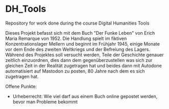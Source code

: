 # DH_Tools
Repository for work done during the course Digital Humanities Tools 

Dieses Projekt befasst sich mit dem Buch "Der Funke Leben" von Erich Maria Remarque von 1952. Die Handlung spielt im fiktiven Konzentrationslager Mellern und beginnt im Frühjahr 1945, einige Monate vor dem Ende des zweiten Weltkriegs und der Befreiung des Lagers.
Während des Projektes soll versucht werden, Teile der Geschichte genauer zeitlich einzuordnen, dies dann dem gegenüberzustellen was sich zur gleichen Zeit in der Realität zugetragen hat und beides dann mit Autodone automatisiert auf Mastodon zu posten, 80 Jahre nach dem es sich zugetragen hat. 

Offene Punkte: 
- Urheberrecht: Wie viel darf aus einem Buch online gepostet werden, bevor man Probleme bekommt
